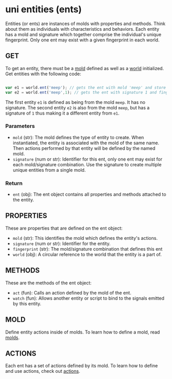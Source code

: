 # uni entities (ents)

Entities (or ents) are instances of molds with properties and methods. Think about them as individuals with characteristics and behaviors. Each entity has a mold and signature which together comprise the individual's unique fingerprint. Only one ent may exist with a given fingerprint in each world.

## GET

To get an entity, there must be a [mold](molds.md) defined as well as a [world](worlds.md) initialized. Get entities with the following code:

``` javascript

var e1 = world.ent('meep'); // gets the ent with mold 'meep' and store it into the var meep
var e2 = world.ent('meep',1); // gets the ent with signature 1 and fingerprint 'meep~1'

```

The first entity `e1` is defined as being from the mold `meep`. It has no signature. The second entity `e2` is also from the mold `meep`, but has a signature of `1` thus making it a different entity from `e1`.

### Parameters
- `mold` (str): The mold defines the type of entity to create. When instantiated, the entity is associated with the mold of the same name. Then actions performed by that entity will be defined by the named mold.
- `signature` (num or str): Identifier for this ent, only one ent may exist for each mold/signature combination. Use the signature to create multiple unique entities from a single mold.

### Return
 - `ent` (obj): The ent object contains all properties and methods attached to the entity.

## PROPERTIES

These are properties that are defined on the ent object:

- `mold` (str): This identifies the mold which defines the entity's actions.
- `signature` (num or str): Identifier for the entity.
- `fingerprint` (str): The mold/signature combination that defines this ent
- `world` (obj): A circular reference to the world that the entity is a part of.

## METHODS

These are the methods of the ent object:

- `act` (fun): Calls an action defined by the mold of the ent.
- `watch` (fun): Allows another entity or script to bind to the signals emitted by this entity.

## MOLD

Define entity actions inside of molds. To learn how to define a mold, read [molds](molds.md).

## ACTIONS

Each ent has a set of actions defined by its mold. To learn how to define and use actions, check out [actions](actions.md).
